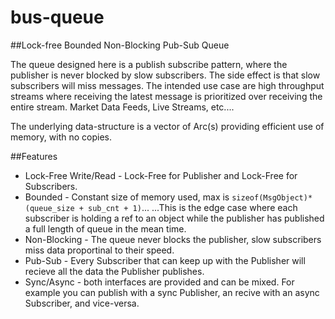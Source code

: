 # bus-queue
##Lock-free Bounded Non-Blocking Pub-Sub Queue

The queue designed here is a publish subscribe pattern, where the publisher is never blocked by slow subscribers.
The side effect is that slow subscribers will miss messages. The intended use case are high throughput streams where receiving the latest message is prioritized over receiving the entire stream. Market Data Feeds, Live Streams, etc....

The underlying data-structure is a vector of Arc(s) providing efficient use of memory, with no copies.

##Features
* Lock-Free Write/Read - Lock-Free for Publisher and Lock-Free for Subscribers.
* Bounded - Constant size of memory used, max is `sizeof(MsgObject)* (queue_size + sub_cnt + 1)`...
...This is the edge case where each subscriber is holding a ref to an object while the publisher has published a full length of queue in the mean time.
* Non-Blocking - The queue never blocks the publisher, slow subscribers miss data proportinal to their speed.
* Pub-Sub - Every Subscriber that can keep up with the Publisher will recieve all the data the Publisher publishes.
* Sync/Async - both interfaces are provided and can be mixed. For example you can publish with a sync Publisher, an recive with an async Subscriber, and vice-versa.
